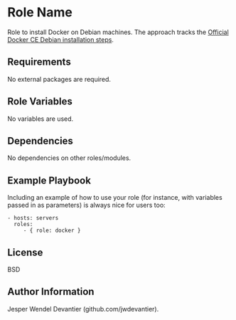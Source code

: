 Role Name
=========

Role to install Docker on Debian machines. The approach tracks the [Official Docker CE Debian installation steps](https://docs.docker.com/engine/installation/linux/docker-ce/debian/).

Requirements
------------

No external packages are required.

Role Variables
--------------

No variables are used.

Dependencies
------------

No dependencies on other roles/modules.

Example Playbook
----------------

Including an example of how to use your role (for instance, with variables passed in as parameters) is always nice for users too:

    - hosts: servers
      roles:
         - { role: docker }

License
-------

BSD

Author Information
------------------

Jesper Wendel Devantier (github.com/jwdevantier).
